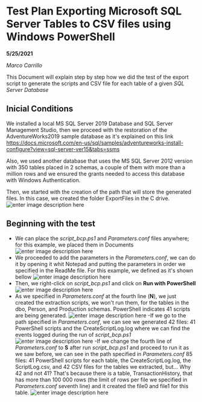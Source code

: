 
# Test Plan Exporting Microsoft SQL Server Tables to CSV files using Windows PowerShell

**5/25/2021**

*Marco Carrillo*

This Document will explain step by step how we did the test of the export script to generate the scripts and CSV file for each table of a given *SQL Server Database*

## Inicial Conditions

We installed a local MS SQL Server 2019 Database and SQL Server Management Studio, then we proceed with the restoration of the AdventureWorks2019 sample database as it's explained on this link https://docs.microsoft.com/en-us/sql/samples/adventureworks-install-configure?view=sql-server-ver15&tabs=ssms

Also, we used another database that uses the MS SQL Server 2012 version with 350 tables placed in 2 schemas, a couple of them with more than a million rows and we ensured the grants needed to access this database with Windows Authentication.

Then, we started with the creation of the path that will store the generated files. In this case, we created the folder ExportFiles in the C drive.
![enter image description here](https://i.ibb.co/j8dnStw/img1.png)


##  Beginning with the test

- We can place the *script_bcp.ps1* and *Parameters.conf* files anywhere; for this example, we placed them in Documents
![enter image description here](https://i.ibb.co/TKFzzRX/img2.png)
- We proceeded to add the parameters in the *Parameters.conf*, we can do it by opening it whit Notepad and putting the parameters in order we specified in the ReadMe file. For this example, we defined as it's shown bellow
![enter image description here](https://i.ibb.co/bHqSRWz/img3.png)
- Then, we right-click on *script_bcp.ps1* and click on **Run with PowerShell**
![enter image description here](https://i.ibb.co/8x5YpdH/img4.png)
- As we specified in *Parameters.conf* at the fourth line (**N**), we just created the extraction scripts, we won't run them, for the tables in the dbo, Person, and Production schemas. PowerShell indicates 41 scripts are being generated.
![enter image description here](https://i.ibb.co/196DjDJ/img5.png)
-If we go to the path specified in *Parameters.conf*, we can see we generated 42 files: 41 PowerShell scripts and the CreateScriptLog.log where we can find the events logged during the run of *script_bcp.ps1*
![enter image description here](https://i.ibb.co/RjS4crc/img6.png)
-If we change the fourth line of *Parameters.conf* to **S** after run *script_bcp.ps1* and proceed to run it as we saw before, we can see in the path specified in *Parameters.conf* 85 files: 41 PowerShell scripts for each table, the CreateScriptLog.log, the ScriptLog.csv, and 42 CSV files for the tables we extracted, but... Why 42 and not 41? That's because there is a table, TransactionHistory, that has more than 100 000 rows (the limit of rows per file we specified in *Parameters.conf* seventh line) and it created the file0 and file1 for this table.
![enter image description here](https://i.ibb.co/k4VTFPq/img7.png)